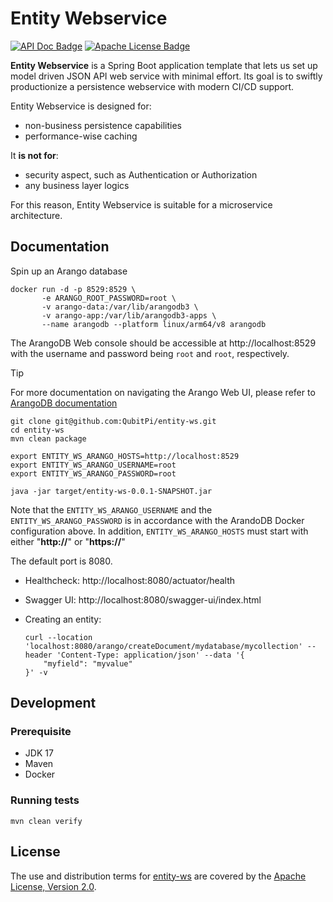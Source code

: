 Entity Webservice
=================

[![API Doc Badge]][API Doc URL]
[![Apache License Badge]][Apache License, Version 2.0]

__Entity Webservice__ is a Spring Boot application template that lets us set up model driven JSON API web service with
minimal effort. Its goal is to swiftly productionize a persistence webservice with modern CI/CD support.

Entity Webservice is designed for:

- non-business persistence capabilities
- performance-wise caching

It __is not for__:

- security aspect, such as Authentication or Authorization
- any business layer logics

For this reason, Entity Webservice is suitable for a microservice architecture.

Documentation
-------------

Spin up an Arango database

```console
docker run -d -p 8529:8529 \
       -e ARANGO_ROOT_PASSWORD=root \
       -v arango-data:/var/lib/arangodb3 \
       -v arango-app:/var/lib/arangodb3-apps \
       --name arangodb --platform linux/arm64/v8 arangodb
```

The ArangoDB Web console should be accessible at http://localhost:8529 with the username and password being `root` and
`root`, respectively.

> [!TIP]
>
> For more documentation on navigating the Arango Web UI, please refer to
> [ArangoDB documentation](https://arango.qubitpi.org/stable/components/web-interface/)

```console
git clone git@github.com:QubitPi/entity-ws.git
cd entity-ws
mvn clean package

export ENTITY_WS_ARANGO_HOSTS=http://localhost:8529
export ENTITY_WS_ARANGO_USERNAME=root
export ENTITY_WS_ARANGO_PASSWORD=root

java -jar target/entity-ws-0.0.1-SNAPSHOT.jar
```

Note that the `ENTITY_WS_ARANGO_USERNAME` and the `ENTITY_WS_ARANGO_PASSWORD` is in accordance with the ArandoDB Docker
configuration above. In addition, `ENTITY_WS_ARANGO_HOSTS` must start with either "__http://__" or "__https://__"

The default port is 8080.

- Healthcheck: http://localhost:8080/actuator/health
- Swagger UI: http://localhost:8080/swagger-ui/index.html
- Creating an entity:

  ```console
  curl --location 'localhost:8080/arango/createDocument/mydatabase/mycollection' --header 'Content-Type: application/json' --data '{
      "myfield": "myvalue"
  }' -v
  ```

Development
-----------

### Prerequisite

- JDK 17
- Maven
- Docker

### Running tests

  ```console
  mvn clean verify
  ```

License
-------

The use and distribution terms for [entity-ws]() are covered by the [Apache License, Version 2.0].

[Apache License Badge]: https://img.shields.io/badge/Apache%202.0-F25910.svg?style=for-the-badge&logo=Apache&logoColor=white
[Apache License, Version 2.0]: https://www.apache.org/licenses/LICENSE-2.0

[API Doc Badge]: https://img.shields.io/badge/Open%20API-Swagger-85EA2D.svg?style=for-the-badge&logo=openapiinitiative&logoColor=white&labelColor=6BA539
[API Doc URL]: https://springdoc.org/

